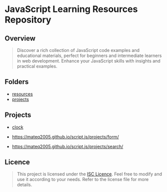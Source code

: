 # JavaScript Learning Resources Repository

## Overview

> Discover a rich collection of JavaScript code examples and educational materials, perfect for beginners and intermediate learners in web development. Enhance your JavaScript skills with insights and practical examples.

## Folders

- [resources](resources)
- [projects](projects)

## Projects

- [clock](https://mateq2005.github.io/script.js/projects/clock/)

- https://mateq2005.github.io/script.js/projects/form/

- https://mateq2005.github.io/script.js/projects/search/

## Licence

> This project is licensed under the [ISC Licence](LICENCE.md). Feel free to modify and use it according to your needs. Refer to the license file for more details.
